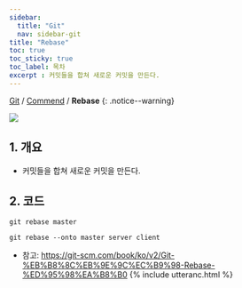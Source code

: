 ```yaml
---
sidebar:
  title: "Git"
  nav: sidebar-git
title: "Rebase"
toc: true
toc_sticky: true
toc_label: 목차
excerpt : 커밋들을 합쳐 새로운 커밋을 만든다.
---
```

[Git](/git/) / [Commend](/git/commend/) / **Rebase**
{: .notice--warning}

![](https://git-scm.com/images/logo@2x.png)

## 1. 개요
- 커밋들을 합쳐 새로운 커밋을 만든다.

## 2. 코드
```
git rebase master
```

```
git rebase --onto master server client
```

- 참고: https://git-scm.com/book/ko/v2/Git-%EB%B8%8C%EB%9E%9C%EC%B9%98-Rebase-%ED%95%98%EA%B8%B0
{% include utteranc.html %}
